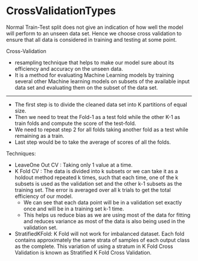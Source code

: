 # CrossValidationTypes

Normal Train-Test split does not give an indication of how well the model will perform to an unseen data set. Hence we choose cross validation to ensure that all data is considered in training and testing at some point.

Cross-Validation
- resampling technique that helps to make our model sure about its efficiency and accuracy on the unseen data. 
- It is a method for evaluating Machine Learning models by training several other Machine learning models on subsets of the available input data set and evaluating them on the subset of the data set.

-----------------------------------------------------------------------------------------------------------------------------------------------------------------------------------

- The first step is to divide the cleaned data set into K partitions of equal size.
- Then we need to treat the Fold-1 as a test fold while the other K-1 as train folds and compute the score of the test-fold.
- We need to repeat step 2 for all folds taking another fold as a test while remaining as a train.
- Last step would be to take the average of scores of all the folds.

Techniques:
- LeaveOne Out CV : Taking only 1 value at a time.
- K Fold CV       : The data is divided into k subsets or we can take it as a holdout method repeated k times, such that each time, one of the k subsets is used as the validation set and the other k-1 subsets as the training set. The error is averaged over all k trials to get the total efficiency of our model.
  - We can see that each data point will be in a validation set exactly once and will be in a training set k-1 time. 
  - This helps us reduce bias as we are using most of the data for fitting and reduces variance as most of the data is also being used in the validation set.
 - StratifiedKFold: K Fold will not work for imbalanced dataset. Each fold contains approximately the same strata of samples of each output class as the complete. This variation of using a stratum in K Fold Cross Validation is known as Stratified K Fold Cross Validation.
